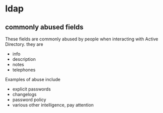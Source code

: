 # ldap

## commonly abused fields

These fields are commonly abused by people when interacting with Active Directory. they are

- info
- description
- notes
- telephones

Examples of abuse include

- explicit passwords
- changelogs
- password policy
- various other intelligence, pay attention

